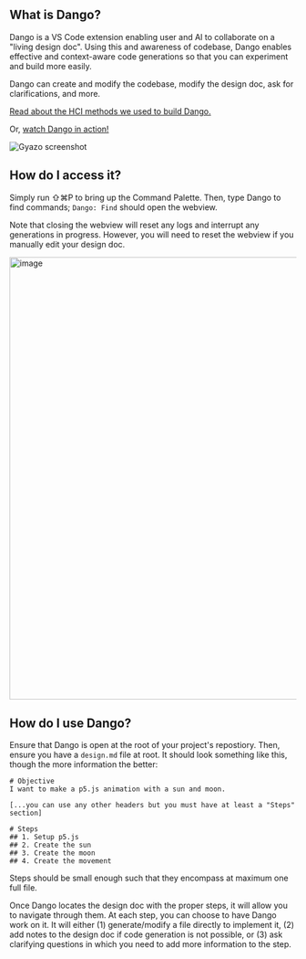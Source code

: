 ## What is Dango? 

Dango is a VS Code extension enabling user and AI to collaborate on a "living design doc". Using this and awareness of codebase, Dango enables effective and context-aware code generations so that you can experiment and build more easily.

Dango can create and modify the codebase, modify the design doc, ask for clarifications, and more.

[Read about the HCI methods we used to build Dango.](https://drive.google.com/file/d/1RyZyIDf4amJ7UfOKC81lgiIS7J8vmtWC/view)

Or, [watch Dango in action!](https://vimeo.com/945640739?share=copy)

![Gyazo screenshot](https://github.com/cnnmon/dango/assets/20329981/b3983ac8-7ab0-4310-b7b4-80d2be101231)

## How do I access it?

Simply run ⇧⌘P to bring up the Command Palette. Then, type Dango to find commands; `Dango: Find` should open the webview.

Note that closing the webview will reset any logs and interrupt any generations in progress. However, you will need to reset the webview if you manually edit your design doc.

<img width="775" alt="image" src="https://github.com/cnnmon/dango/assets/20329981/f6812b20-49f4-4358-84c2-8450ba2b8f69">

## How do I use Dango?

Ensure that Dango is open at the root of your project's repostiory. Then, ensure you have a `design.md` file at root. It should look something like this, though the more information the better:

```
# Objective
I want to make a p5.js animation with a sun and moon.

[...you can use any other headers but you must have at least a "Steps" section]

# Steps
## 1. Setup p5.js
## 2. Create the sun
## 3. Create the moon
## 4. Create the movement
```

Steps should be small enough such that they encompass at maximum one full file.

Once Dango locates the design doc with the proper steps, it will allow you to navigate through them. At each step, you can choose to have Dango work on it. It will either (1) generate/modify a file directly to implement it, (2) add notes to the design doc if code generation is not possible, or (3) ask clarifying questions in which you need to add more information to the step.
